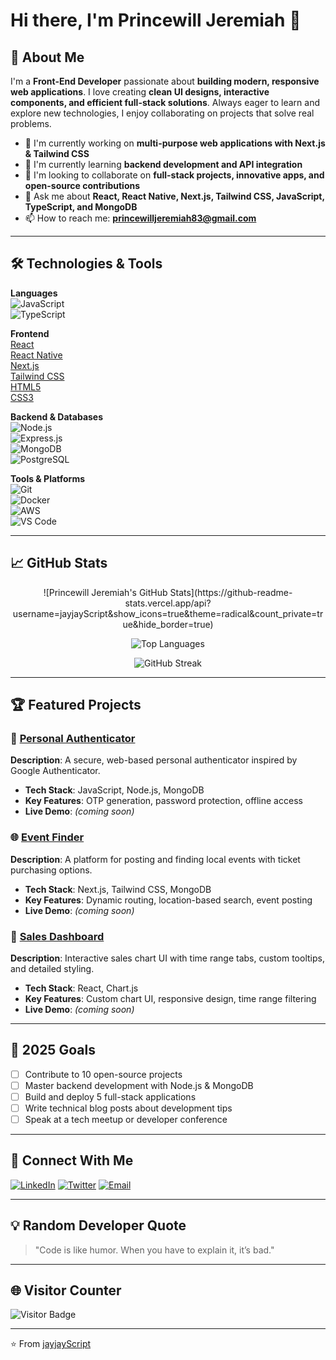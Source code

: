 # Hi there, I'm **Princewill Jeremiah** 👋  

## 🚀 About Me  
I'm a **Front-End Developer** passionate about **building modern, responsive web applications**. I love creating **clean UI designs, interactive components, and efficient full-stack solutions**. Always eager to learn and explore new technologies, I enjoy collaborating on projects that solve real problems.  

- 🔭 I'm currently working on **multi-purpose web applications with Next.js & Tailwind CSS**  
- 🌱 I'm currently learning **backend development and API integration**  
- 👯 I'm looking to collaborate on **full-stack projects, innovative apps, and open-source contributions**  
- 💬 Ask me about **React, React Native, Next.js, Tailwind CSS, JavaScript, TypeScript, and MongoDB**  
- 📫 How to reach me: **[princewilljeremiah83@gmail.com](mailto:princewilljeremiah83@gmail.com)**   

---

## 🛠️ Technologies & Tools  

**Languages**  
![JavaScript](https://img.shields.io/badge/-JavaScript-F7DF1E?style=flat-square&logo=javascript&logoColor=black)  
![TypeScript](https://img.shields.io/badge/-TypeScript-3178C6?style=flat-square&logo=typescript&logoColor=white)  

**Frontend**  
[React](https://img.shields.io/badge/-React-61DAFB?style=flat-square&logo=react&logoColor=black)  
[React Native](https://img.shields.io/badge/-React_Native-61DAFB?style=flat-square&logo=react&logoColor=black)  
[Next.js](https://img.shields.io/badge/-Next.js-000000?style=flat-square&logo=next.js&logoColor=white)  
[Tailwind CSS](https://img.shields.io/badge/-Tailwind_CSS-38B2AC?style=flat-square&logo=tailwind-css&logoColor=white)  
[HTML5](https://img.shields.io/badge/-HTML5-E34F26?style=flat-square&logo=html5&logoColor=white)  
[CSS3](https://img.shields.io/badge/-CSS3-1572B6?style=flat-square&logo=css3&logoColor=white)  

**Backend & Databases**  
![Node.js](https://img.shields.io/badge/-Node.js-339933?style=flat-square&logo=node.js&logoColor=white)  
![Express.js](https://img.shields.io/badge/-Express.js-000000?style=flat-square&logo=express&logoColor=white)  
![MongoDB](https://img.shields.io/badge/-MongoDB-47A248?style=flat-square&logo=mongodb&logoColor=white)  
![PostgreSQL](https://img.shields.io/badge/-PostgreSQL-336791?style=flat-square&logo=postgresql&logoColor=white)  

**Tools & Platforms**  
![Git](https://img.shields.io/badge/-Git-F05032?style=flat-square&logo=git&logoColor=white)  
![Docker](https://img.shields.io/badge/-Docker-2496ED?style=flat-square&logo=docker&logoColor=white)  
![AWS](https://img.shields.io/badge/-AWS-232F3E?style=flat-square&logo=amazon-aws&logoColor=white)  
![VS Code](https://img.shields.io/badge/-VS%20Code-007ACC?style=flat-square&logo=visual-studio-code&logoColor=white)  

---

## 📈 GitHub Stats  

<div align="center">  
![Princewill Jeremiah's GitHub Stats](https://github-readme-stats.vercel.app/api?username=jayjayScript&show_icons=true&theme=radical&count_private=true&hide_border=true)  

![Top Languages](https://github-readme-stats.vercel.app/api/top-langs/?username=jayjayScript&layout=compact&theme=radical&hide_border=true)  

![GitHub Streak](https://github-readme-streak-stats.herokuapp.com/?user=jayjayScript&theme=radical)  
</div>  

---

## 🏆 Featured Projects  

### 📱 [Personal Authenticator](https://github.com/jayjayScript/personal-authenticator)  
**Description**: A secure, web-based personal authenticator inspired by Google Authenticator.  
- **Tech Stack**: JavaScript, Node.js, MongoDB  
- **Key Features**: OTP generation, password protection, offline access  
- **Live Demo**: *(coming soon)*  

### 🌐 [Event Finder](https://github.com/jayjayScript/event-finder)  
**Description**: A platform for posting and finding local events with ticket purchasing options.  
- **Tech Stack**: Next.js, Tailwind CSS, MongoDB  
- **Key Features**: Dynamic routing, location-based search, event posting  
- **Live Demo**: *(coming soon)*  

### 🤖 [Sales Dashboard](https://github.com/jayjayScript/sales-dashboard)  
**Description**: Interactive sales chart UI with time range tabs, custom tooltips, and detailed styling.  
- **Tech Stack**: React, Chart.js  
- **Key Features**: Custom chart UI, responsive design, time range filtering  
- **Live Demo**: *(coming soon)*  

---

## 🎯 2025 Goals  
- [ ] Contribute to 10 open-source projects  
- [ ] Master backend development with Node.js & MongoDB  
- [ ] Build and deploy 5 full-stack applications  
- [ ] Write technical blog posts about development tips  
- [ ] Speak at a tech meetup or developer conference  

---

## 🤝 Connect With Me  
[![LinkedIn](https://img.shields.io/badge/-LinkedIn-0077B5?style=for-the-badge&logo=linkedin&logoColor=white&animation=fade)]([https://linkedin.com/in/jayjerry](https://www.linkedin.com/in/princewill-jeremiah-81b2a2249/))  
[![Twitter](https://img.shields.io/badge/-Twitter-1DA1F2?style=for-the-badge&logo=twitter&logoColor=white&animation=fade)]([https://twitter.com/jayjerry](https://x.com/princewilljere3?t=ilz7M3gnM8t2LPacwor2nQ&s=08))  
[![Email](https://img.shields.io/badge/-Email-D14836?style=for-the-badge&logo=gmail&logoColor=white&animation=fade)](mailto:princewilljeremiah83@gmail.com)  

---

## 💡 Random Developer Quote  
> "Code is like humor. When you have to explain it, it’s bad."  

---

## 🌐 Visitor Counter  
![Visitor Badge](https://visitor-badge.laobi.icu/badge?page_id=jayjayScript.jayjayScript)  

---

⭐️ From [jayjayScript](https://github.com/jayjayScript)

